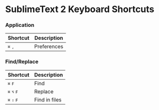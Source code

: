 # SublimeText 2 Keyboard Shortcuts

### Application

Shortcut | Description |
| -------- | ----------- |
| <kbd>⌘</kbd> <kbd>,</kbd> | Preferences |

### Find/Replace

| Shortcut | Description |
| -------- | ----------- |
| <kbd>⌘</kbd> <kbd>F</kbd> | Find |
| <kbd>⌘</kbd> <kbd>⌥</kbd> <kbd>F</kbd> | Replace |
| <kbd>⌘</kbd> <kbd>⇧</kbd> <kbd>F</kbd> | Find in files |
